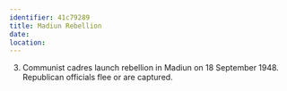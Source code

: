 ```yaml
---
identifier: 41c79289
title: Madiun Rebellion
date:  
location: 
---
```


3.  Communist cadres launch rebellion in Madiun on 18 September 1948.
    Republican officials flee or are captured.
